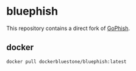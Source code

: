 # bluephish
This repository contains a direct fork of [GoPhish](https://github.com/gophish/gophish).

## docker
```bash
docker pull dockerbluestone/bluephish:latest
```